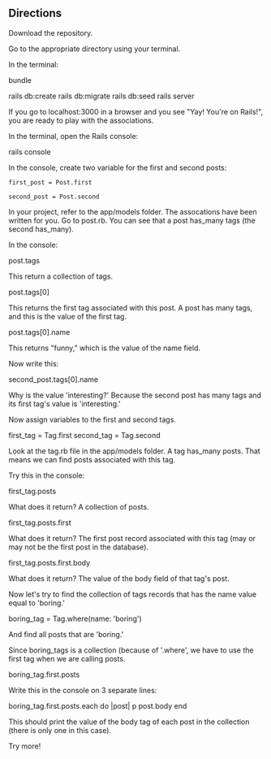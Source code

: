 ## Directions

Download the repository.

Go to the appropriate directory using your terminal.

In the terminal:

bundle

rails db:create
rails db:migrate
rails db:seed
rails server

If you go to localhost:3000 in a browser and you see "Yay! You're on Rails!", you are ready to play with the associations.


In the terminal, open the Rails console:

rails console

In the console, create two variable for the first and second posts:

`first_post = Post.first`

`second_post = Post.second`

In your project, refer to the app/models folder. The assocations have been written for you. Go to post.rb. You can see that a post has_many tags (the second has_many).

In the console:

post.tags

This return a collection of tags.

post.tags[0]

This returns the first tag associated with this post. A post has many tags, and this is the value of the first tag.

post.tags[0].name

This returns "funny," which is the value of the name field.

Now write this:

second_post.tags[0].name

Why is the value 'interesting?' Because the second post has many tags and its first tag's value is 'interesting.'

Now assign variables to the first and second tags.

first_tag = Tag.first
second_tag = Tag.second

Look at the tag.rb file in the app/models folder. A tag has_many posts. That means we can find posts associated with this tag.

Try this in the console:

first_tag.posts

What does it return? A collection of posts.

first_tag.posts.first 

What does it return? The first post record associated with this tag (may or may not be the first post in the database).

first_tag.posts.first.body

What does it return? The value of the body field of that tag's post.

Now let's try to find the collection of tags records that has the name value equal to 'boring.'

boring_tag = Tag.where(name: 'boring')

And find all posts that are 'boring.'

Since boring_tags is a collection (because of '.where', we have to use the first tag when we are calling posts.

boring_tag.first.posts

Write this in the console on 3 separate lines:

boring_tag.first.posts.each do |post|
p post.body
end

This should print the value of the body tag of each post in the collection (there is only one in this case).

Try more!



